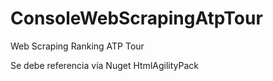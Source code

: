 # ConsoleWebScrapingAtpTour
Web Scraping Ranking ATP Tour

Se debe referencia vía Nuget HtmlAgilityPack

